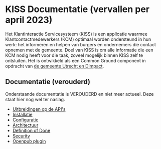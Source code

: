 # KISS Documentatie (vervallen per april 2023)
Het Klantinteractie Servicesysteem (KISS) is een applicatie waarmee Klantcontactmedewerkers (KCM) optimaal worden ondersteund in hun werk: het informeren en helpen van burgers en ondernemers die contact opnemen met de gemeente. Doel van KISS is om alle informatie die een KCM nodig heeft voor die taak, zoveel mogelijk binnen KISS zelf te ontsluiten. Het is ontwikkeld als een Common Ground component in opdracht van [de gemeente Utrecht en Dimpact](https://www.dimpact.nl/klantinteractie-servicesysteem).

## Documentatie (verouderd)
Onderstaande documentatie is VEROUDERD en niet meer actueel. Deze staat hier nog wel ter naslag.

- [Uitbreidingen op de API's](UITBREIDING-APIS.md)
- [Installatie](INSTALLATION.md)
- [Configuratie](CONFIGURATIE.md)
- [Architectuur](Architectuur.md)
- [Definition of Done](DEFINITIONOFDONE.md)
- [Security](SECURITY.md)
- [Openpub plugin](openpub.md)



